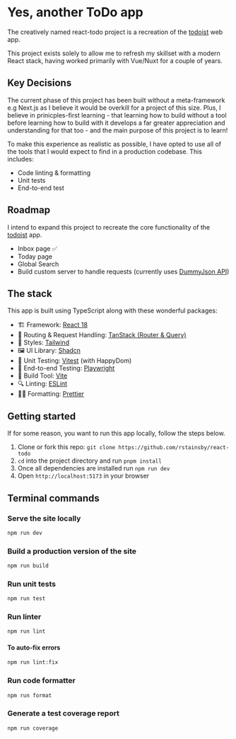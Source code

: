 # Yes, another ToDo app

The creatively named react-todo project is a recreation of the [todoist](todoist.com) web app.

This project exists solely to allow me to refresh my skillset with a modern React stack, having worked primarily with Vue/Nuxt for a couple of years.

## Key Decisions
The current phase of this project has been built without a meta-framework e.g Next.js as I believe it would be overkill for a project of this size. Plus, I believe in prinicples-first learning - that learning how to build without a tool before learning how to build with it develops a far greater appreciation and understanding for that too - and the main purpose of this project is to learn!

To make this experience as realistic as possible, I have opted to use all of the tools that I would expect to find in a production codebase. This includes:
- Code linting & formatting
- Unit tests
- End-to-end test

## Roadmap

I intend to expand this project to recreate the core functionality of the [todoist](todoist.com) app.

- Inbox page ✅
- Today page
- Global Search
- Build custom server to handle requests (currently uses [DummyJson API](https://dummyjson.com/docs/todos))

## The stack

This app is built using TypeScript along with these wonderful packages:

- 🏗️ Framework: [React 18](https://react.dev/blog/2022/03/29/react-v18)
- 📡 Routing & Request Handling: [TanStack (Router & Query)](https://tanstack.com/)
- 🎨 Styles: [Tailwind](https://tailwindcss.com/)
- 🖼️ UI Library: [Shadcn](🧪)
- 🧪 Unit Testing: [Vitest](https://vitest.dev/) (with HappyDom)
- 🧪 End-to-end Testing: [Playwright](https://playwright.dev/)
- 🔨 Build Tool: [Vite](https://vite.dev/)
- 🔍 Linting: [ESLint](https://eslint.org/)
- 👨‍🎨 Formatting: [Prettier](https://prettier.io/)

## Getting started

If for some reason, you want to run this app locally, follow the steps below.

1. Clone or fork this repo: `git clone https://github.com/rstainsby/react-todo`
2. `cd` into the project directory and run `pnpm install`
3. Once all dependencies are installed run `npm run dev`
4. Open `http://localhost:5173` in your browser

## Terminal commands

### Serve the site locally
```bash
npm run dev
```

### Build a production version of the site
```bash
npm run build
```

### Run unit tests
```bash
npm run test
```

### Run linter
```bash
npm run lint
```

#### To auto-fix errors
```bash
npm run lint:fix
```

### Run code formatter
```bash
npm run format
```

### Generate a test coverage report
```bash
npm run coverage
```